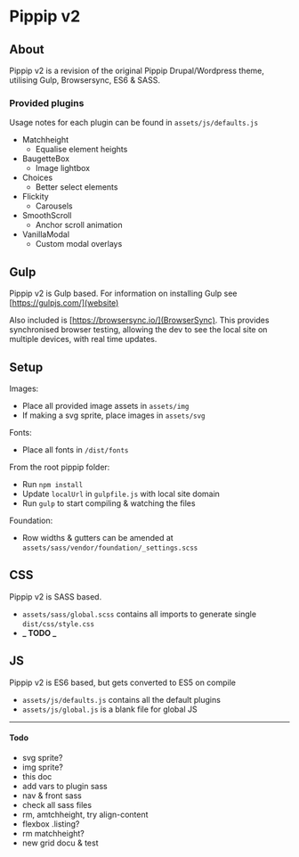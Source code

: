 # Pippip v2

## About

Pippip v2 is a revision of the original Pippip Drupal/Wordpress theme, utilising Gulp, Browsersync, ES6 & SASS.

### Provided plugins

Usage notes for each plugin can be found in `assets/js/defaults.js`

-   Matchheight
    -   Equalise element heights
-   BaugetteBox
    -   Image lightbox
-   Choices
    -   Better select elements
-   Flickity
    -   Carousels
-   SmoothScroll
    -   Anchor scroll animation
-   VanillaModal
    -   Custom modal overlays

## Gulp

Pippip v2 is Gulp based. For information on installing Gulp see [https://gulpjs.com/](website)

Also included is [https://browsersync.io/](BrowserSync). This provides synchronised browser testing, allowing the dev to see the local site on multiple devices, with real time updates.

## Setup

Images:

-   Place all provided image assets in `assets/img`
-   If making a svg sprite, place images in `assets/svg`

Fonts:

-   Place all fonts in `/dist/fonts`

From the root pippip folder:

-   Run `npm install`
-   Update `localUrl` in `gulpfile.js` with local site domain
-   Run `gulp` to start compiling & watching the files

Foundation:

-   Row widths & gutters can be amended at `assets/sass/vendor/foundation/_settings.scss`

## CSS

Pippip v2 is SASS based.

-   `assets/sass/global.scss` contains all imports to generate single `dist/css/style.css`
-   **_ TODO _**

## JS

Pippip v2 is ES6 based, but gets converted to ES5 on compile

-   `assets/js/defaults.js` contains all the default plugins
-   `assets/js/global.js` is a blank file for global JS

---

#### Todo

-   svg sprite?
-   img sprite?
-   this doc
-   add vars to plugin sass
-   nav & front sass
-   check all sass files
-   rm, amtchheight, try align-content
-   flexbox .listing?
-   rm matchheight?
-   new grid docu & test
